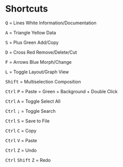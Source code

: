 # Shortcuts

<kbd>Q</kbd> = Lines White Information/Documentation

<kbd>A</kbd> = Triangle Yellow Data

<kbd>S</kbd> = Plus Green Add/Copy

<kbd>D</kbd> = Cross Red Remove/Delete/Cut

<kbd>F</kbd> = Arrows Blue Morph/Change

<kbd>L</kbd> = Toggle Layout/Graph View

<kbd>Shift</kbd> = Multiselection Composition

<kbd>Ctrl</kbd> <kbd>P</kbd> = Paste = Green + Background + Double Click

<kbd>Ctrl</kbd> <kbd>A</kbd> = Toggle Select All

<kbd>Ctrl</kbd> <kbd>;</kbd> = Toggle Search

<kbd>Ctrl</kbd> <kbd>S</kbd> = Save to File

<kbd>Ctrl</kbd> <kbd>C</kbd> = Copy

<kbd>Ctrl</kbd> <kbd>V</kbd> = Paste

<kbd>Ctrl</kbd> <kbd>Z</kbd> = Undo

<kbd>Ctrl</kbd> <kbd>Shift</kbd> <kbd>Z</kbd> = Redo
